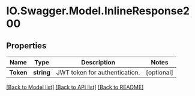 # IO.Swagger.Model.InlineResponse200
## Properties

Name | Type | Description | Notes
------------ | ------------- | ------------- | -------------
**Token** | **string** | JWT token for authentication. | [optional] 

[[Back to Model list]](../README.md#documentation-for-models) [[Back to API list]](../README.md#documentation-for-api-endpoints) [[Back to README]](../README.md)

